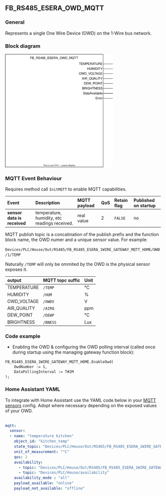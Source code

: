 ## FB_RS485_ESERA_OWD_MQTT

### __General__
Represents a single One Wire Device (OWD) on the 1-Wire bus network.

### __Block diagram__

<img src="../_img/FB_RS485_ESERA_OWD_MQTT.svg" width="350">

### __MQTT Event Behaviour__
Requires method call `InitMQTT` to enable MQTT capabilities.

| Event | Description | MQTT payload | QoS | Retain flag | Published on startup |
|:-------------|:------------------|:------------------|:------------------|:--------------------------|:--------------------------|
| **sensor data is received**   | temperature, humidity, etc readings received. | real value | 2 | `FALSE` | no

MQTT publish topic is a concatination of the publish prefix and the function block name, the OWD numer and a unique sensor value. For example:

`Devices/PLC/House/Out/RS485/FB_RS485_ESERA_1WIRE_GATEWAY_MQTT_HOME/OWD/1/TEMP`

Naturally `/TEMP` will only be ommited by the OWD is the physical sensor exposes it.

| output       | MQTT topc suffic | Unit         | 
|:-------------|:------------------|:------------------|
| TEMPERATURE | `/TEMP` | °C 
| HUMIDITY | `/HUM` | % 
| OWD_VOLTAGE |  `/OWDV` | V 
| AIR_QUALITY | `/AIRQ` | ppm 
| DEW_POINT | `/DEWP` | °C 
| BRIGHTNESS | `/BNESS` | Lux

### __Code example__

- Enabling the OWD & configuring the OWD polling interval (called once during startup using the managing gateway function block):
```
FB_RS485_ESERA_1WIRE_GATEWAY_MQTT_HOME.EnableOwd(
	OwdNumber := 1,
	DataPollingInterval := T#2M
);
```

### __Home Assistant YAML__
To integrate with Home Assistant use the YAML code below in your [MQTT sensors](https://www.home-assistant.io/components/sensor.mqtt/) config. Adopt where necessary depending on the exposed values of your OWD.

```YAML

mqtt:
  sensor:
  - name: "temperature kitchen"
    object_id: "kitchen_temp"
    state_topic: "Devices/PLC/House/Out/RS485/FB_RS485_ESERA_1WIRE_GATEWAY_MQTT_HOME/OWD/1/TEMP"
    unit_of_measurement: "°C"
    qos: 2
    availability:
      - topic: "Devices/PLC/House/Out/RS485/FB_RS485_ESERA_1WIRE_GATEWAY_MQTT_HOME/OWD/1/availability"
      - topic: "Devices/PLC/House/availability"
    availability_mode : "all"
    payload_available: "online"
    payload_not_available: "offline"
```